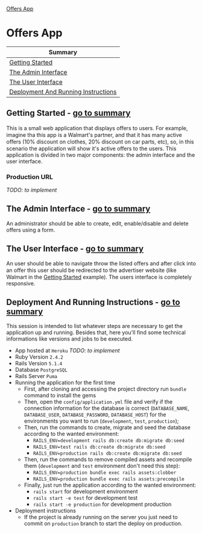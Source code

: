 [Offers App](https://ih0.redbubble.net/image.118888820.1283/sticker,375x360-bg,ffffff.u3.png)

# Offers App

| Summary                                                                                          |
|--------------------------------------------------------------------------------------------------|
| [Getting Started](#getting-started---go-to-summary)                                              |
| [The Admin Interface](#the-admin-interface---go-to-summary)                                      |
| [The User Interface](#the-user-interface---go-to-summary)                                        |
| [Deployment And Running Instructions](#deployment-and-running-instructions---go-to-summary)      |

## Getting Started - [go to summary](#offers-app)

This is  a small web application that displays oﬀers to users. For example, imagine tha this app is 
a Walmart's partner, and that it has many active oﬀers (10% discount on clothes, 20% discount on car 
parts, etc), so, in this scenario the application will show it's active offers  to the users. This 
application is divided in two major components: the admin interface and the user interface.

### Production URL
_TODO: to implement_

## The Admin Interface - [go to summary](#offers-app)

An administrator should be able to create, edit, enable/disable and delete offers using a form.

## The User Interface - [go to summary](#offers-app)

An user should be able to navigate throw the listed offers and after click into an oﬀer this user 
should be redirected to the advertiser website (like Walmart in the [Getting Started](#getting-started-go-to-summary) 
example). The users interface is completely responsive.

## Deployment And Running Instructions - [go to summary](#offers-app)

This session is intended to list whatever steps are necessary to get the application up and running. 
Besides that, here you'll find some technical informations like versions and jobs to be executed.

* App hosted at `Heroku` _TODO: to implement_
* Ruby Version `2.4.2`
* Rails Version `5.1.4`
* Database `PostgreSQL`
* Rails Server `Puma`
* Running the application for the first time
  * First, after cloning and accessing the project directory run `bundle` command to install the gems
  * Then, open the `config/application.yml` file and verify if the connection information for the 
   database is correct (`DATABASE_NAME`, `DATABASE_USER`, `DATABASE_PASSWORD`, `DATABASE_HOST`) for
   the environments you want to run (`development`, `test`, `production`);
  * Then, run the commands to create, migrate and seed the database according to the wanted environment:
      * `RAILS_ENV=development rails db:create db:migrate db:seed`
      * `RAILS_ENV=test rails db:create db:migrate db:seed`
      * `RAILS_ENV=production rails db:create db:migrate db:seed`
  * Then, run the commands to remove compiled assets and recompile them (`development` and `test` 
  environment don't need this step):
      * `RAILS_ENV=production bundle exec rails assets:clobber`
      * `RAILS_ENV=production bundle exec rails assets:precompile`
  * Finally, just run the application according to the wanted environment:
      * `rails start` for development environment 
      * `rails start -e test` for development test
      * `rails start -e production` for development production
* Deployment instructions
  * If the project is already running on the server you just need to commit on `production` branch to 
  start the deploy on production.
